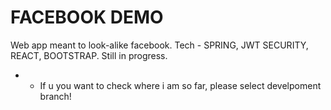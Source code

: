 # FACEBOOK DEMO
Web app meant to look-alike facebook. Tech - SPRING, JWT SECURITY, REACT, BOOTSTRAP. Still in progress.
* - If u you want to check where i am so far,  please select develpoment branch!
